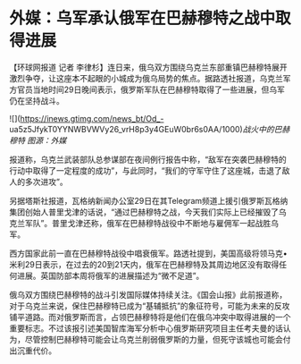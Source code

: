 # 外媒：乌军承认俄军在巴赫穆特之战中取得进展

【环球网报道 记者
李律杉】连日来，俄乌双方围绕乌克兰东部重镇巴赫穆特展开激烈争夺，让这座本不起眼的小城成为俄乌局势的焦点。据路透社报道，乌克兰军方官员当地时间29日晚间表示，俄罗斯军队在巴赫穆特取得了一些进展，但乌军仍在坚持战斗。

![](https://inews.gtimg.com/news_bt/Od_-
ua5z5JfykT0YYNWBVWVy26_vrH8p3y4GEuW0br6s0AA/1000)_战火中的巴赫穆特 图源：外媒_

报道称，乌克兰武装部队总参谋部在夜间例行报告中称，“敌军在突袭巴赫穆特的行动中取得了一定程度的成功”，与此同时，“我们的守军守住了这座城，击退了敌人的多次进攻”。

另据塔斯社报道，瓦格纳新闻办公室29日在其Telegram频道上援引俄罗斯瓦格纳集团创始人普里戈津的话说，“通过巴赫穆特之战，今天我们实际上已经摧毁了乌克兰军队”。普里戈津还称，俄军在巴赫穆特战役中不断地与雇佣军一起战胜乌军。

西方国家此前一直在巴赫穆特战役中唱衰俄军。路透社提到，美国高级将领马克•米利29日表示，在过去的20到21天内，俄军在巴赫穆特及其周边地区没有取得任何进展。英国防部本周将俄军的进展描述为“微不足道”。

俄乌双方围绕巴赫穆特的战斗引发国际媒体持续关注。《国会山报》此前报道称，对于乌克兰来说，保住巴赫穆特已成为“基辅抵抗”的象征符号，可能为未来的反攻铺平道路。而对俄罗斯而言，占领巴赫穆特将是他们在俄乌冲突中取得进展的一个重要标志。不过该报引述美国智库海军分析中心俄罗斯研究项目主任考夫曼的话认为，尽管控制巴赫穆特可能会让乌克兰削弱俄罗斯的力量，但死守该城也可能会付出沉重代价。

